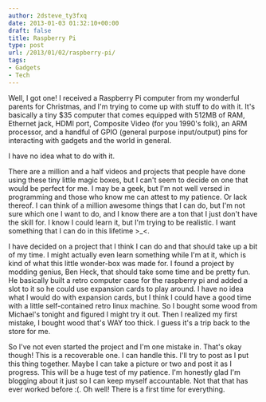 ```yaml
---
author: 2dsteve_ty3fxq
date: 2013-01-03 01:32:10+00:00
draft: false
title: Raspberry Pi
type: post
url: /2013/01/02/raspberry-pi/
tags:
- Gadgets
- Tech
---
```


Well, I got one! I received a Raspberry Pi computer from my wonderful parents for Christmas, and I'm trying to come up with stuff to do with it. It's basically a tiny $35 computer that comes equipped with 512MB of RAM, Ethernet jack, HDMI port, Composite Video (for you 1990's folk), an ARM processor, and a handful of GPIO (general purpose input/output) pins for interacting with gadgets and the world in general.

I have no idea what to do with it.<!-- more -->

There are a million and a half videos and projects that people have done using these tiny little magic boxes, but I can't seem to decide on one that would be perfect for me. I may be a geek, but I'm not well versed in programming and those who know me can attest to my patience. Or lack thereof. I can think of a million awesome things that I can do, but I'm not sure which one I want to do, and I know there are a ton that I just don't have the skill for. I know I could learn it, but I'm trying to be realistic. I want something that I can do in this lifetime >_<.

I have decided on a project that I think I can do and that should take up a bit of my time. I might actually even learn something while I'm at it, which is kind of what this little wonder-box was made for. I found a project by modding genius, Ben Heck, that should take some time and be pretty fun. He basically built a retro computer case for the raspberry pi and added a slot to it so he could use expansion cards to play around. I have no idea what I would do with expansion cards, but I think I could have a good time with a little self-contained retro linux machine. So I bought some wood from Michael's tonight and figured I might try it out. Then I realized my first mistake, I bought wood that's WAY too thick. I guess it's a trip back to the store for me.

So I've not even started the project and I'm one mistake in. That's okay though! This is a recoverable one. I can handle this. I'll try to post as I put this thing together. Maybe I can take a picture or two and post it as I progress. This will be a huge test of my patience. I'm honestly glad I'm blogging about it just so I can keep myself accountable. Not that that has ever worked before :(. Oh well! There is a first time for everything.
